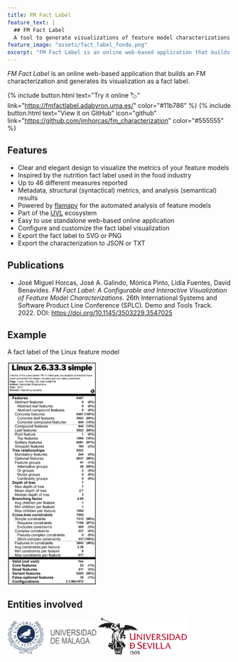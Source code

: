 ```yaml
---
title: FM Fact Label
feature_text: |
  ## FM Fact Label
  A tool to generate visualizations of feature model characterizations as a fact label similar to the [nutritions fact label](https://en.wikipedia.org/wiki/Nutrition_facts_label).
feature_image: "assets/fact_label_fondo.png"
excerpt: "FM Fact Label is an online web-based application that builds a feature model's characterization and generates its visualization as a fact label."
---
```


*FM Fact Label* is an online web-based application that builds an FM characterization and generates its visualization as a fact label.

{% include button.html text="Try it online 🏷️" link="https://fmfactlabel.adabyron.uma.es/" color="#11b786" %} {% include button.html text="View it on GitHub" icon="github" link="https://github.com/jmhorcas/fm_characterization" color="#555555" %}

## Features

- Clear and elegant design to visualize the metrics of your feature models
- Inspired by the nutrition fact label used in the food industry
- Up to 46 different measures reported
- Metadata, structural (syntactical) metrics, and analysis (semantical) results
- Powered by [flamapy](https://www.flamapy.org/) for the automated analysis of feature models
- Part of the [UVL](https://universal-variability-language.github.io/) ecosystem
- Easy to use standalone web-based online application
- Configure and customize the fact label visualization
- Export the fact label to SVG or PNG
- Export the characterization to JSON or TXT


## Publications

- José Miguel Horcas, José A. Galindo, Mónica Pinto, Lidia Fuentes, David Benavides. *FM Fact Label: A Configurable and Interactive Visualization of Feature Model Characterizations*. 26th International Systems and Software Product Line Conference (SPLC). Demo and Tools Track. 2022. DOI: <a href="https://doi.org/10.1145/3503229.3547025">https://doi.org/10.1145/3503229.3547025</a>

## Example

A fact label of the Linux feature model

<img src="assets/linux_factlabel.png" alt="Fact Label of the Linux feature model" width="200"/>

## Entities involved

<a href="https://www.uma.es/"><img src="assets/uma.svg" alt="Universidad de Málaga" width="200"/></a>
<a href="https://www.us.es/"><img src="assets/us.svg" alt="Universidad de Sevilla" width="200"/></a>
